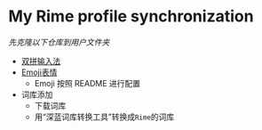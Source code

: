 # My Rime profile synchronization

*先克隆以下仓库到用户文件夹*
- [双拼输入法](https://github.com/rime/rime-double-pinyin)
- [Emoji表情](https://github.com/rime/rime-emoji)
	- Emoji 按照 README 进行配置
- 词库添加
	- 下载词库
	- 用“深蓝词库转换工具”转换成`Rime`的词库